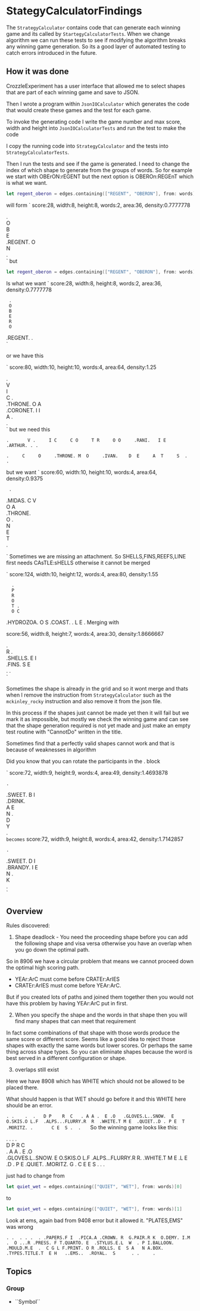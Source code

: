 # StategyCalculatorFindings

The `StrategyCalculator` contains code that can generate each winning game and its called by `StartegyCalculatorTests`.  When we change algorithm we can run these tests to see if modifying the algorithm breaks any winning game generation.  So its a good layer of automated testing to catch errors introduced in the future.

## How it was done
CrozzleExperiment has a user interface that allowed me to select shapes that are part of each winning game and save to JSON.

Then I wrote a program within `JsonIOCalculator` which generates the code that would create these games and the test for each game.

To invoke the generating code I write the game number and max score, width and height into `JsonIOCalculatorTests` and run the test to make the code

I copy the running code into `StrategyCalculator` and the tests into `StrategyCalculatorTests`.

Then I run the tests and see if the game is generated.  I need to change the index of which shape to generate from the groups of words.
So for example we start with OBErON:rEGENT but the next option is OBEROn:REGEnT which is what we want.

``` swift
let regent_oberon = edges.containing(["REGENT", "OBERON"], from: words)[0]
```
will form
`
score:28, width:8, height:8, words:2, area:36, density:0.7777778

 .      
 O      
 B      
 E      
.REGENT.
 O      
 N      
 .      
`
but
``` swift
let regent_oberon = edges.containing(["REGENT", "OBERON"], from: words)[1]
```
Is what we want 
`
score:28, width:8, height:8, words:2, area:36, density:0.7777778

     .  
     O  
     B  
     E  
     R  
     O  
.REGENT.
     .  
`

or we have this

`
score:80, width:10, height:10, words:4, area:64, density:1.25

   .      
   V      
   I      
   C .    
  .THRONE.
   O A    
.CORONET. 
   I I    
   A .    
   .    
`
but we need this

`
 .      
 V .    
 I C    
 C O    
 T R    
 O O    
.RANI.  
 I E    
.ARTHUR.
 . .    
`



`
    .    
    C    
    O    
 .THRONE.
 M  O    
.IVAN.   
 D  E    
 A  T    
 S  .    
 .       
`

but we want 
`
score:60, width:10, height:10, words:4, area:64, density:0.9375

     .    
   .MIDAS.
   C V    
   O A    
.THRONE.  
   O .    
   N      
   E      
   T      
   .      

`
Sometimes we are missing an attachment.  So SHELLS,FINS,REEFS,LINE first needs CAsTLE:sHELLS otherwise it cannot be merged 

`
score:124, width:10, height:12, words:4, area:80, density:1.55

      .   
      P   
      R   
      O   
      T . 
      O C 
.HYDROZOA.
      O S 
   .COAST.
      . L 
        E 
        . 
Merging with

score:56, width:8, height:7, words:4, area:30, density:1.8666667

   .    
   R .  
.SHELLS.
   E I  
  .FINS.
   S E  
   . .  
`


Sometimes the shape is already in the grid and so it wont merge and thats when I remove the instruction from `StrategyCalculator` such as the `mckinley_rocky` instruction and also remove it from the json file.

In this process if the shapes just cannot be made yet then it will fail but we mark it as impossible, but mostly we check the winning game and can see that the shape generation required is not yet made and just make an empty test routine with "CannotDo" written in the title.

Sometimes find that a perfectly valid shapes cannot work and that is because of weaknesses in algorithm

Did you know that you can rotate the participants in the . block

`
score:72, width:9, height:9, words:4, area:49, density:1.4693878

    .    
  .SWEET.
  B I    
.DRINK.  
  A E    
  N .    
  D      
  Y      
  .      
`
becomes
`
score:72, width:9, height:8, words:4, area:42, density:1.7142857

    .    
  .SWEET.
  D I    
.BRANDY. 
  I E    
  N .    
  K      
  .      
`

## Overview

Rules discovered:

1. Shape deadlock - You need the proceeding shape before you can add the following shape and visa versa otherwise you have an overlap when you go down the optimal path.

So in 8906 we have a circular problem that means we cannot proceed down the optimal high scoring path.
* YEAr:ArC must come before CRATEr:ArIES 
* CRATEr:ArIES must come before YEAr:ArC.

But if you created lots of paths and joined them together then you would not have this problem by having YEAr:ArC put in first.

2. When you specify the shape and the words in that shape then you will find many shapes that can meet that requirement

In fact some combinations of that shape with those words produce the same score or different score.  Seems like a good idea to reject those shapes with exactly the same words but lower scores.  Or perhaps the same thing across shape types.  So you can eliminate shapes because the word is best served in a different configuration or shape.

3. overlaps still exist

Here we have 8908 which has WHITE which should not be allowed to be placed there.

What should happen is that WET should go before it and this WHITE here should be an error.

`
   . .    .  .  
   D P    R  C  
 . A A .  E .O  
.GLOVES.L..SNOW. 
 E  O.SKIS.O L.F 
.ALPS...FLURRY.R 
 R  .WHITE.T M E 
 .QUIET..D . P E 
     T   .MORITZ.
     .       C E 
             S . 
             .   
`
So the winning game looks like this:

   . .    .  .  
   D P    R  C  
 . A A .  E .O  
.GLOVES.L..SNOW. 
 E  O.SKIS.O L.F 
.ALPS...FLURRY.R 
 R. .WHITE.T M E 
 .L  E  .D . P E 
.QUIET.  .MORITZ.
  G  .       C E 
  E          S . 
  .          .   

just had to change from

``` swift
let quiet_wet = edges.containing(["QUIET", "WET"], from: words)[0]
```

to 

``` swift
let quiet_wet = edges.containing(["QUIET", "WET"], from: words)[1]
```

Look at ems, again bad from 9408 error but it allowed it. "PLATES,EMS" was wrong

`
 . .  . . . 
 . .PAPERS.F I 
.PICA.A .CROWN.
 R  G.PAIR.R K 
 O.DEMY. I.M . 
 O ...R .PRESS.
 F T.QUARTO. E 
.STYLUS.E.L  W 
 . P I.BALLOON.
 .MOULD.M.E  . 
 C G L F.PRINT.
 O R .ROLLS. E 
 S A   N A.BOX.
.TYPES.TITLE.T 
 E H   ..EMS.. 
.ROYAL.  S     
 . .     .     
`

## Topics

### <!--@START_MENU_TOKEN@-->Group<!--@END_MENU_TOKEN@-->

- <!--@START_MENU_TOKEN@-->``Symbol``<!--@END_MENU_TOKEN@-->
